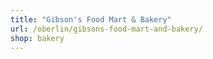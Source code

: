 ```yaml
---
title: "Gibson's Food Mart & Bakery"
url: /oberlin/gibsons-food-mart-and-bakery/
shop: bakery
---
```

